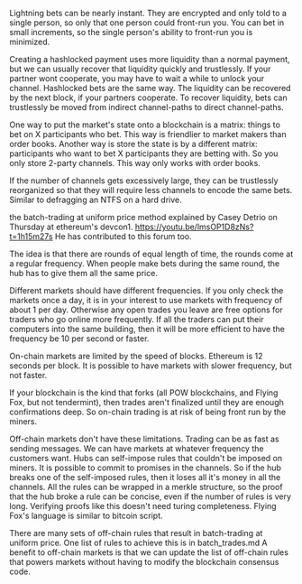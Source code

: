 Lightning bets can be nearly instant. They are encrypted and only told to a single person, so only that one person could front-run you. You can bet in small increments, so the single person's ability to front-run you is minimized.

Creating a hashlocked payment uses more liquidity than a normal payment, but we can usually recover that liquidity quickly and trustlessly. If your partner wont cooperate, you may have to wait a while to unlock your channel.
Hashlocked bets are the same way. The liquidity can be recovered by the next block, if your partners cooperate. To recover liquidity, bets can trustlessly be moved from indirect channel-paths to direct channel-paths.

One way to put the market's state onto a blockchain is a matrix: things to bet on X participants who bet. This way is friendlier to market makers than order books.
Another way is store the state is by a different matrix: participants who want to bet X participants they are betting with. So you only store 2-party channels. This way only works with order books.


If the number of channels gets excessively large, they can be trustlessly reorganized so that they will require less channels to encode the same bets. Similar to defragging an NTFS on a hard drive.

the batch-trading at uniform price method explained by Casey Detrio on Thursday at ethereum's devcon1. https://youtu.be/lmsOP1D8zNs?t=1h15m27s
He has contributed to this forum too.

The idea is that there are rounds of equal length of time, the rounds come at a regular frequency. When people make bets during the same round, the hub has to give them all the same price.

Different markets should have different frequencies. If you only check the markets once a day, it is in your interest to use markets with frequency of about 1 per day. Otherwise any open trades you leave are free options for traders who go online more frequently.
If all the traders can put their computers into the same building, then it will be more efficient to have the frequency be 10 per second or faster.

On-chain markets are limited by the speed of blocks. Ethereum is 12 seconds per block. It is possible to have markets with slower frequency, but not faster.

If your blockchain is the kind that forks (all POW blockchains, and Flying Fox, but not tendermint), then trades aren't finalized until they are enough confirmations deep. So on-chain trading is at risk of being front run by the miners.

Off-chain markets don't have these limitations. Trading can be as fast as sending messages. We can have markets at whatever frequency the customers want.
Hubs can self-impose rules that couldn't be imposed on miners.
It is possible to commit to promises in the channels. So if the hub breaks one of the self-imposed rules, then it loses all it's money in all the channels. All the rules can be wrapped in a merkle structure, so the proof that the hub broke a rule can be concise, even if the number of rules is very long.
Verifying proofs like this doesn't need turing completeness. Flying Fox's language is similar to bitcoin script.

There are many sets of off-chain rules that result in batch-trading at uniform price. One list of rules to achieve this is in batch_trades.md
A benefit to off-chain markets is that we can update the list of off-chain rules that powers markets without having to modify the blockchain consensus code. 